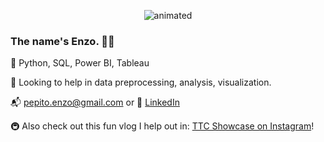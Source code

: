 <p align="center">
  <img src="hello.gif" alt="animated" />
</p>
  
### The name's Enzo. 👋🏼
🌱 Python, SQL, Power BI, Tableau

💬 Looking to help in data preprocessing, analysis, visualization.

📬 pepito.enzo@gmail.com or 🔗 [LinkedIn](https://www.linkedin.com/in/enzopepito/)

🚇 Also check out this fun vlog I help out in: [TTC Showcase on Instagram](https://www.instagram.com/ttcshowcase/)!

<!--
**EnzoPepito/EnzoPepito** is a ✨ _special_ ✨ repository because its `README.md` (this file) appears on your GitHub profile.

Here are some ideas to get you started:

- 🔭 I’m currently working on ...
- 🌱 I’m currently learning ...
- 👯 I’m looking to collaborate on ...
- 🤔 I’m looking for help with ...
- 💬 Ask me about ...
- 📫 How to reach me: ...
- 😄 Pronouns: ...
- ⚡ Fun fact: ...
-->
